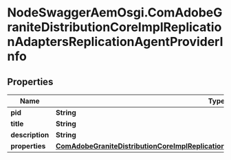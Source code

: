 # NodeSwaggerAemOsgi.ComAdobeGraniteDistributionCoreImplReplicationAdaptersReplicationAgentProviderInfo

## Properties

Name | Type | Description | Notes
------------ | ------------- | ------------- | -------------
**pid** | **String** |  | [optional] 
**title** | **String** |  | [optional] 
**description** | **String** |  | [optional] 
**properties** | [**ComAdobeGraniteDistributionCoreImplReplicationAdaptersReplicationAgentProviderProperties**](ComAdobeGraniteDistributionCoreImplReplicationAdaptersReplicationAgentProviderProperties.md) |  | [optional] 


